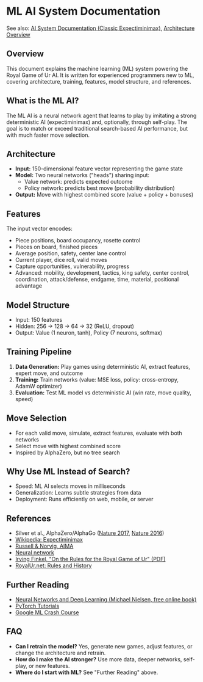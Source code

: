 # ML AI System Documentation

See also: [AI System Documentation (Classic Expectiminimax)](./ai-system.md), [Architecture Overview](./architecture-overview.md)

## Overview

This document explains the machine learning (ML) system powering the Royal Game of Ur AI. It is written for experienced programmers new to ML, covering architecture, training, features, model structure, and references.

## What is the ML AI?

The ML AI is a neural network agent that learns to play by imitating a strong deterministic AI (expectiminimax) and, optionally, through self-play. The goal is to match or exceed traditional search-based AI performance, but with much faster move selection.

## Architecture

- **Input:** 150-dimensional feature vector representing the game state
- **Model:** Two neural networks ("heads") sharing input:
  - Value network: predicts expected outcome
  - Policy network: predicts best move (probability distribution)
- **Output:** Move with highest combined score (value + policy + bonuses)

## Features

The input vector encodes:

- Piece positions, board occupancy, rosette control
- Pieces on board, finished pieces
- Average position, safety, center lane control
- Current player, dice roll, valid moves
- Capture opportunities, vulnerability, progress
- Advanced: mobility, development, tactics, king safety, center control, coordination, attack/defense, endgame, time, material, positional advantage

## Model Structure

- Input: 150 features
- Hidden: 256 → 128 → 64 → 32 (ReLU, dropout)
- Output: Value (1 neuron, tanh), Policy (7 neurons, softmax)

## Training Pipeline

1. **Data Generation:** Play games using deterministic AI, extract features, expert move, and outcome
2. **Training:** Train networks (value: MSE loss, policy: cross-entropy, AdamW optimizer)
3. **Evaluation:** Test ML model vs deterministic AI (win rate, move quality, speed)

## Move Selection

- For each valid move, simulate, extract features, evaluate with both networks
- Select move with highest combined score
- Inspired by AlphaZero, but no tree search

## Why Use ML Instead of Search?

- Speed: ML AI selects moves in milliseconds
- Generalization: Learns subtle strategies from data
- Deployment: Runs efficiently on web, mobile, or server

## References

- Silver et al., AlphaZero/AlphaGo ([Nature 2017](https://www.nature.com/articles/nature24270), [Nature 2016](https://www.nature.com/articles/nature16961))
- [Wikipedia: Expectiminimax](https://en.wikipedia.org/wiki/Expectiminimax)
- [Russell & Norvig, AIMA](https://aima.cs.berkeley.edu/)
- [Neural network](https://en.wikipedia.org/wiki/Neural_network)
- [Irving Finkel, "On the Rules for the Royal Game of Ur" (PDF)](https://www.academia.edu/15173145/On_the_Rules_for_the_Royal_Game_of_Ur)
- [RoyalUr.net: Rules and History](https://royalur.net/learn)

## Further Reading

- [Neural Networks and Deep Learning (Michael Nielsen, free online book)](http://neuralnetworksanddeeplearning.com/)
- [PyTorch Tutorials](https://pytorch.org/tutorials/)
- [Google ML Crash Course](https://developers.google.com/machine-learning/crash-course)

## FAQ

- **Can I retrain the model?** Yes, generate new games, adjust features, or change the architecture and retrain.
- **How do I make the AI stronger?** Use more data, deeper networks, self-play, or new features.
- **Where do I start with ML?** See "Further Reading" above.
